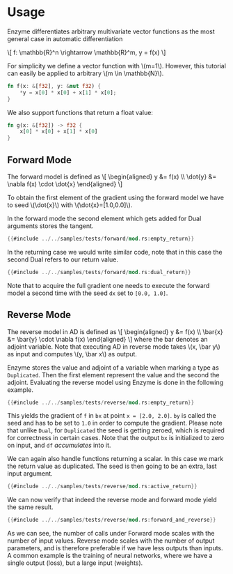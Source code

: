 # Usage

Enzyme differentiates arbitrary multivariate vector functions as the most general case in automatic differentiation

\\[
f: \mathbb{R}^n \rightarrow \mathbb{R}^m, y = f(x)
\\]

For simplicity we define a vector function with \\(m=1\\). 
However, this tutorial can easily be applied to arbitrary \\(m \in \mathbb{N}\\).

```rust
fn f(x: &[f32], y: &mut f32) {
    *y = x[0] * x[0] + x[1] * x[0];
}
```
We also support functions that return a float value:
```rust
fn g(x: &[f32]) -> f32 {
    x[0] * x[0] + x[1] * x[0]
}
```

## Forward Mode
The forward model is defined as
\\[
\begin{aligned}
y &= f(x) \\\\
\dot{y} &= \nabla f(x) \cdot \dot{x}
\end{aligned}
\\]

To obtain the first element of the gradient using the forward model 
we have to seed \\(\dot{x}\\) with \\(\dot{x}=[1.0,0.0]\\).

In the forward mode the second element which gets added for Dual arguments stores the tangent.
```rust
{{#include ../../samples/tests/forward/mod.rs:empty_return}}
```
In the returning case we would write similar code, note that in this case
the second Dual refers to our return value.
```rust
{{#include ../../samples/tests/forward/mod.rs:dual_return}}
```
Note that to acquire the full gradient one needs to execute the forward model a second time with the seed `dx` set to `[0.0, 1.0]`.


## Reverse Mode

The reverse model in AD is defined as
\\[
\begin{aligned}
y &= f(x) \\\\
\bar{x} &= \bar{y} \cdot \nabla f(x)
\end{aligned}
\\]
where the bar denotes an adjoint variable. Note that executing AD in reverse mode takes \\(x, \bar y\\) as input and computes \\(y, \bar x\\) as output.

Enzyme stores the value and adjoint of a variable when marking a type 
as `Duplicated`. Then the first element represent the value and the second 
the adjoint. Evaluating the reverse model using Enzyme is done in the 
following example.
```rust
{{#include ../../samples/tests/reverse/mod.rs:empty_return}}
```
This yields the gradient of `f` in `bx` at point `x = [2.0, 2.0]`. 
`by` is called the seed and has to be set to ``1.0`` in order to compute 
the gradient. Please note that unlike `Dual`, for `Duplicated` the seed
is getting zeroed, which is required for correctness in certain cases.
Note that the output `bx` is initialized to zero on input, and `df` *accumulates* into it.

We can again also handle functions returning a scalar. In this case we mark the
return value as duplicated. The seed is then going to be an extra,
last input argument.
```rust
{{#include ../../samples/tests/reverse/mod.rs:active_return}}
```
We can now verify that indeed the reverse mode and forward mode yield the same result. 

```rust
{{#include ../../samples/tests/reverse/mod.rs:forward_and_reverse}}
```

As we can see, the number of calls under Forward mode scales with the number of 
input values. Reverse mode scales with the number of output parameters, 
and is therefore preferable if we have less outputs than inputs. A common example 
is the training of neural networks, where we have a single output (loss), 
but a large input (weights).
